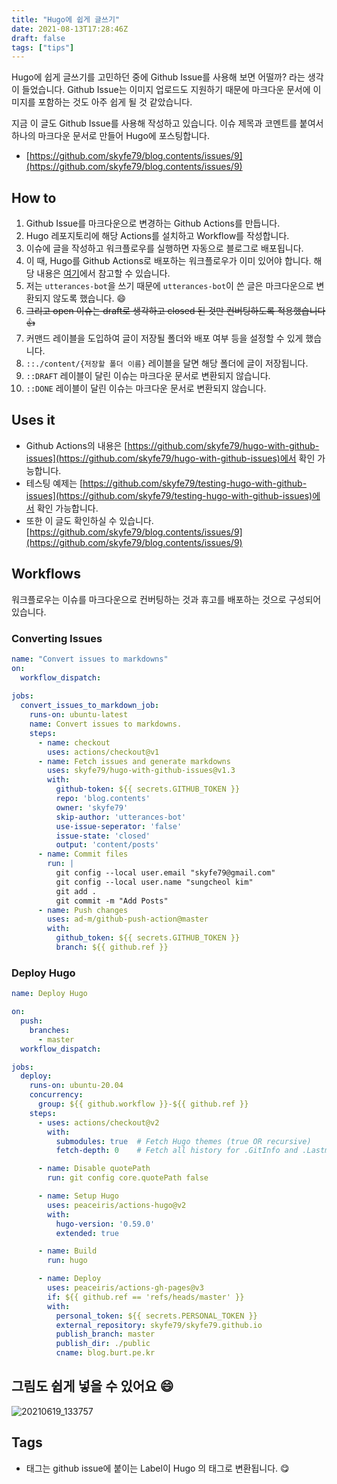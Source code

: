 ```yaml
---
title: "Hugo에 쉽게 글쓰기"
date: 2021-08-13T17:28:46Z
draft: false
tags: ["tips"]
---
```


Hugo에 쉽게 글쓰기를 고민하던 중에 Github Issue를 사용해 보면 어떨까? 라는 생각이 들었습니다. Github Issue는 이미지 업로드도 지원하기 때문에 마크다운 문서에 이미지를 포함하는 것도 아주 쉽게 될 것 같았습니다.



지금 이 글도 Github Issue를 사용해 작성하고 있습니다. 이슈 제목과 코멘트를 붙여서 하나의 마크다운 문서로 만들어 Hugo에 포스팅합니다. 

 - [https://github.com/skyfe79/blog.contents/issues/9](https://github.com/skyfe79/blog.contents/issues/9)

## How to

 1. Github Issue를 마크다운으로 변경하는 Github Actions를 만듭니다.
 2. Hugo 레포지토리에 해당 Actions를 설치하고 Workflow를 작성합니다.
 3. 이슈에 글을 작성하고 워크플로우를 실행하면 자동으로 블로그로 배포됩니다.
 4. 이 때, Hugo를 Github Actions로 배포하는 워크플로우가 이미 있어야 합니다. 해당 내용은 [여기](https://blog.burt.pe.kr/posts/deploy-hugo-with-github-actions/)에서 참고할 수 있습니다.
 5. 저는 `utterances-bot`을 쓰기 때문에 `utterances-bot`이 쓴 글은 마크다운으로 변환되지 않도록 했습니다. 😄
 6. ~~그리고 open 이슈는 draft로 생각하고 closed 된 것만 컨버팅하도록 적용했습니다 👍~~
 7. 커맨드 레이블을 도입하여 글이 저장될 폴더와 배포 여부 등을 설정할 수 있게 했습니다.
 8. `::./content/{저장할 폴더 이름}` 레이블을 달면 해당 폴더에 글이 저장됩니다.
 9. `::DRAFT` 레이블이 달린 이슈는 마크다운 문서로 변환되지 않습니다.
 10.  `::DONE` 레이블이 달린 이슈는 마크다운 문서로 변환되지 않습니다.

## Uses it

- Github Actions의 내용은 [https://github.com/skyfe79/hugo-with-github-issues](https://github.com/skyfe79/hugo-with-github-issues)에서 확인 가능합니다.
- 테스팅 예제는 [https://github.com/skyfe79/testing-hugo-with-github-issues](https://github.com/skyfe79/testing-hugo-with-github-issues)에서 확인 가능합니다.
- 또한 이 글도 확인하실 수 있습니다. [https://github.com/skyfe79/blog.contents/issues/9](https://github.com/skyfe79/blog.contents/issues/9)

## Workflows

워크플로우는 이슈를 마크다운으로 컨버팅하는 것과 휴고를 배포하는 것으로 구성되어 있습니다.

### Converting Issues

```yml
name: "Convert issues to markdowns"
on:
  workflow_dispatch:
    
jobs:
  convert_issues_to_markdown_job:
    runs-on: ubuntu-latest
    name: Convert issues to markdowns.
    steps:
      - name: checkout
        uses: actions/checkout@v1
      - name: Fetch issues and generate markdowns
        uses: skyfe79/hugo-with-github-issues@v1.3
        with:
          github-token: ${{ secrets.GITHUB_TOKEN }}
          repo: 'blog.contents'
          owner: 'skyfe79'
          skip-author: 'utterances-bot'
          use-issue-seperator: 'false'
          issue-state: 'closed'
          output: 'content/posts'
      - name: Commit files
        run: |
          git config --local user.email "skyfe79@gmail.com"
          git config --local user.name "sungcheol kim"
          git add .
          git commit -m "Add Posts"
      - name: Push changes
        uses: ad-m/github-push-action@master
        with:
          github_token: ${{ secrets.GITHUB_TOKEN }}
          branch: ${{ github.ref }}
```

### Deploy Hugo

```yml
name: Deploy Hugo

on:
  push:
    branches:
      - master
  workflow_dispatch:

jobs:
  deploy:
    runs-on: ubuntu-20.04
    concurrency:
      group: ${{ github.workflow }}-${{ github.ref }}
    steps:
      - uses: actions/checkout@v2
        with:
          submodules: true  # Fetch Hugo themes (true OR recursive)
          fetch-depth: 0    # Fetch all history for .GitInfo and .Lastmod

      - name: Disable quotePath
        run: git config core.quotePath false

      - name: Setup Hugo
        uses: peaceiris/actions-hugo@v2
        with:
          hugo-version: '0.59.0'
          extended: true

      - name: Build
        run: hugo

      - name: Deploy
        uses: peaceiris/actions-gh-pages@v3
        if: ${{ github.ref == 'refs/heads/master' }}
        with:
          personal_token: ${{ secrets.PERSONAL_TOKEN }}
          external_repository: skyfe79/skyfe79.github.io
          publish_branch: master
          publish_dir: ./public
          cname: blog.burt.pe.kr
```



## 그림도 쉽게 넣을 수 있어요 😄 

![20210619_133757](https://user-images.githubusercontent.com/309935/129399943-24c8213a-e188-415d-81e2-5edef077726b.jpg)
  

## Tags

- 태그는 github issue에 붙이는 Label이 Hugo 의 태그로 변환됩니다. 😋
